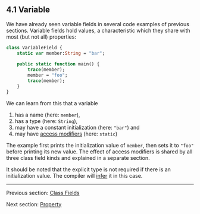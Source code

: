 ## 4.1 Variable

We have already seen variable fields in several code examples of previous sections. Variable fields hold values, a characteristic which they share with most (but not all) properties:

```haxe
class VariableField {
	static var member:String = "bar";
	
	public static function main() {
		trace(member);
		member = "foo";
		trace(member);
	}
}
```
We can learn from this that a variable



1. has a name (here: `member`),
2. has a type (here: `String`),
3. may have a constant initialization (here: `"bar"`) and
4. may have [access modifiers](class-field-access-modifier.md) (here: `static`)


The example first prints the initialization value of `member`, then sets it to `"foo"` before printing its new value. The effect of access modifiers is shared by all three class field kinds and explained in a separate section.

It should be noted that the explicit type is not required if there is an initialization value. The compiler will [infer](type-systemtype-inference.md) it in this case.

---

Previous section: [Class Fields](class-field.md)

Next section: [Property](class-field-property.md)